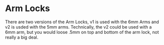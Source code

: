 # Arm Locks
There are two versions of the Arm Locks, v1 is used with the 6mm Arms and v2 is usded with the 5mm arms.  Technically, the v2 could be used with a 6mm arm, but you would loose .5mm on top and bottom of the arm lock, not really a big deal.

